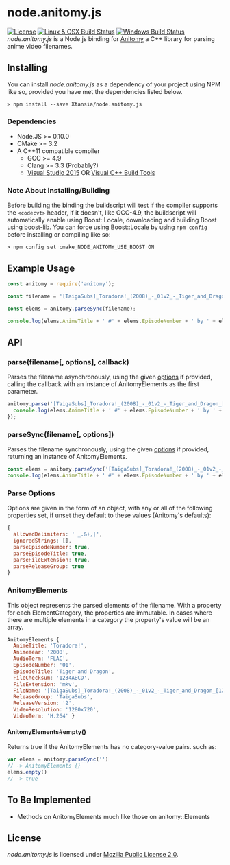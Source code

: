 # node.anitomy.js
[![License](https://img.shields.io/badge/license-MPL--2.0-blue.svg?style=flat-square&maxAge=2592000)](https://github.com/Xtansia/node.anitomy.js/raw/master/LICENSE)
[![Linux & OSX Build Status](https://img.shields.io/travis/Xtansia/node.anitomy.js.svg?label=linux+%26+osx&style=flat-square&maxAge=2592000)](https://travis-ci.org/Xtansia/node.anitomy.js)
[![Windows Build Status](https://img.shields.io/appveyor/ci/Xtansia/node-anitomy-js.svg?label=windows&style=flat-square&maxAge=2592000)](https://ci.appveyor.com/project/Xtansia/node-anitomy-js)  
*node.anitomy.js* is a Node.js binding for [Anitomy](https://github.com/erengy/anitomy) a C++ library for parsing anime video filenames.

## Installing
You can install *node.anitomy.js* as a dependency of your project using NPM like so, provided you have met the dependencies listed below.
```
> npm install --save Xtansia/node.anitomy.js
```

### Dependencies
* Node.JS >= 0.10.0
* CMake >= 3.2
* A C++11 compatible compiler
  - GCC >= 4.9
  - Clang >= 3.3 (Probably?)
  - [Visual Studio 2015](https://www.visualstudio.com/products/vs-2015-product-editions) OR [Visual C++ Build Tools](http://landinghub.visualstudio.com/visual-cpp-build-tools)

### Note About Installing/Building
Before building the binding the buildscript will test if the compiler supports the `<codecvt>` header, 
if it doesn't, like GCC-4.9, the buildscript will automatically enable using Boost::Locale, 
downloading and building Boost using [boost-lib](https://github.com/cmake-js/boost-lib).
You can force using Boost::Locale by using `npm config` before installing or compiling like so:
```
> npm config set cmake_NODE_ANITOMY_USE_BOOST ON
```

## Example Usage
```javascript
const anitomy = require('anitomy');

const filename = '[TaigaSubs]_Toradora!_(2008)_-_01v2_-_Tiger_and_Dragon_[1280x720_H.264_FLAC][1234ABCD].mkv';

const elems = anitomy.parseSync(filename);

console.log(elems.AnimeTitle + ' #' + elems.EpisodeNumber + ' by ' + elems.ReleaseGroup);
```

## API
### parse(filename[, options], callback)
Parses the filename asynchronously, using the given [options](#parse-options) if provided, 
calling the callback with an instance of AnitomyElements as the first parameter. 
```javascript
anitomy.parse('[TaigaSubs]_Toradora!_(2008)_-_01v2_-_Tiger_and_Dragon_[1280x720_H.264_FLAC][1234ABCD].mkv', function (elems) {
  console.log(elems.AnimeTitle + ' #' + elems.EpisodeNumber + ' by ' + elems.ReleaseGroup);
});
```

### parseSync(filename[, options])
Parses the filename synchronously, using the given [options](#parse-options) if provided, returning an instance of AnitomyElements.
```javascript
const elems = anitomy.parseSync('[TaigaSubs]_Toradora!_(2008)_-_01v2_-_Tiger_and_Dragon_[1280x720_H.264_FLAC][1234ABCD].mkv');
console.log(elems.AnimeTitle + ' #' + elems.EpisodeNumber + ' by ' + elems.ReleaseGroup);
```

### Parse Options
Options are given in the form of an object, with any or all of the following properties set, if unset they default to these values (Anitomy's defaults):
```javascript
{
  allowedDelimiters: ' _.&+,|',
  ignoredStrings: [],
  parseEpisodeNumber: true,
  parseEpisodeTitle: true,
  parseFileExtension: true,
  parseReleaseGroup: true
}
```

### AnitomyElements
This object represents the parsed elements of the filename. With a property for each ElementCategory, the properties are immutable. In cases where there are multiple elements in a category the property's value will be an array.
```javascript
AnitomyElements {
  AnimeTitle: 'Toradora!',
  AnimeYear: '2008',
  AudioTerm: 'FLAC',
  EpisodeNumber: '01',
  EpisodeTitle: 'Tiger and Dragon',
  FileChecksum: '1234ABCD',
  FileExtension: 'mkv',
  FileName: '[TaigaSubs]_Toradora!_(2008)_-_01v2_-_Tiger_and_Dragon_[1280x720_H.264_FLAC][1234ABCD]',
  ReleaseGroup: 'TaigaSubs',
  ReleaseVersion: '2',
  VideoResolution: '1280x720',
  VideoTerm: 'H.264' }
```

#### AnitomyElements#empty()
Returns true if the AnitomyElements has no category-value pairs. such as:
```javascript
var elems = anitomy.parseSync('')
// -> AnitomyElements {}
elems.empty()
// -> true
```

## To Be Implemented
  * Methods on AnitomyElements much like those on anitomy::Elements

## License
*node.anitomy.js* is licensed under [Mozilla Public License 2.0](https://www.mozilla.org/en-US/MPL/2.0/FAQ/).
